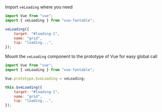 <vue-anchor label="Usage"/>

Import `veLoading` where you need

```javascript
import Vue from "vue";
import { veLoading } from "vue-fantable";
```

```javascript
veLoading({
    target: "#loading-1",
    name: "grid",
    tip: "loading...",
});
```

<vue-anchor label="Global Usage"/>

Mount the `veLoading` component to the prototype of Vue for easy global call

```javascript
import Vue from "vue";
import { veLoading } from "vue-fantable";

Vue.prototype.$veLoading = veLoading;
```

```javascript
this.$veLoading({
    target: "#loading-1",
    name: "grid",
    tip: "loading...",
});
```

